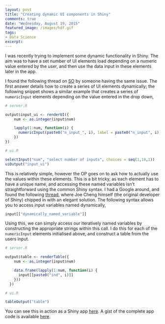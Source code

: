 ```yaml
---
layout: post
title: "Creating dynamic UI components in Shiny"
comments: true
date: "Wednesday, August 19, 2015"
featured_image: /images/hdf.gif
tags:
- Data Science
excerpt:
---
```


I was recently trying to implement some dynamic functionality in Shiny. The aim was to have a set number of UI elements load depending on a numeric value entered by the user, and then use the data input in these elements later in the app.

I found the following thread on [SO](http://stackoverflow.com/questions/19130455/create-dynamic-number-of-input-elements-with-r-shiny/32089489#32089489) by someone having the same issue. The first answer details how to create a series of UI elements dynamically; the following snippet shows a similar example that creates a series of `numericInput` elements depending on the value entered in the drop down,

```r
# server.R

output$input_ui <- renderUI({
    num <- as.integer(input$num)

    lapply(1:num, function(i) {
      numericInput(paste0("n_input_", i), label = paste0("n_input", i), value = 0)
    })
})

# ui.R

selectInput("num", "select number of inputs", choices = seq(1,10,1))
uiOutput("input_ui")
```

This is relatively simple, however the OP goes on to ask how to actually use the values within these elements. This is a bit tricky, as each element has to have a unique name, and accessing these named variables isn't straightforward using the common Shiny syntax. I had a Google around, and found the following [ thread](https://groups.google.com/forum/#!topic/shiny-discuss/YAboU6gxrEw), where Joe Cheng himself (the original developer of Shiny) chipped in with an elegant solution. The following syntax allows you to access input variables named dynamically,

```r
input[["dynamically_named_variable"]]
```

Using this, we can simply access our iteratively named variables by constructing the appropriate strings within this call. I do this for each of the `numericInput` elements initialised above, and construct a table from the users input.

```r
# server.R

output$table <- renderTable({
    num <- as.integer(input$num)

    data.frame(lapply(1:num, function(i) {
      input[[paste0("ind", i)]]
    }))
  })

# ui.R

tableOutput("table")
```

You can see this in action as a Shiny app [here](https://polyphant.shinyapps.io/dynamic_ui). A gist of the complete app code is available [here](https://gist.github.com/polyphant1/b7ecdf8b0aa82c20fa46).
